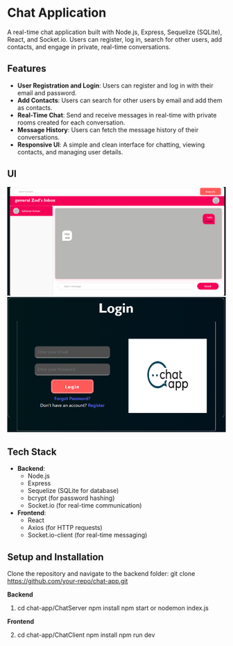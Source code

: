 # Chat Application

A real-time chat application built with Node.js, Express, Sequelize (SQLite), React, and Socket.io. Users can register, log in, search for other users, add contacts, and engage in private, real-time conversations.

## Features

- **User Registration and Login**: Users can register and log in with their email and password.
- **Add Contacts**: Users can search for other users by email and add them as contacts.
- **Real-Time Chat**: Send and receive messages in real-time with private rooms created for each conversation.
- **Message History**: Users can fetch the message history of their conversations.
- **Responsive UI**: A simple and clean interface for chatting, viewing contacts, and managing user details.

## UI

![alt text](image.png)
![alt text](image-1.png)

## Tech Stack

- **Backend**:
  - Node.js
  - Express
  - Sequelize (SQLite for database)
  - bcrypt (for password hashing)
  - Socket.io (for real-time communication)
- **Frontend**:
  - React
  - Axios (for HTTP requests)
  - Socket.io-client (for real-time messaging)

## Setup and Installation

Clone the repository and navigate to the backend folder:
git clone https://github.com/your-repo/chat-app.git

**Backend**

1. cd chat-app/ChatServer
   npm install
   npm start or nodemon index.js

**Frontend**

2. cd chat-app/ChatClient
   npm install
   npm run dev
